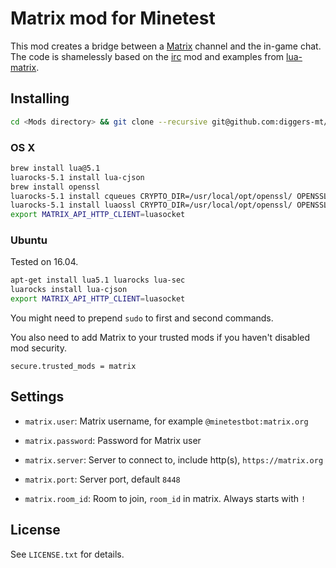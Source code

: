 
# Matrix mod for Minetest


This mod creates a bridge between a [Matrix](https://matrix.org) channel and the in-game chat.  
The code is shamelessly based on the [irc](https://github.com/minetest-mods/irc) mod and examples from [lua-matrix](https://github.com/aperezdc/lua-matrix).


## Installing

```bash
cd <Mods directory> && git clone --recursive git@github.com:diggers-mt/minetest-matrix.git
```

### OS X

```bash
brew install lua@5.1
luarocks-5.1 install lua-cjson
brew install openssl
luarocks-5.1 install cqueues CRYPTO_DIR=/usr/local/opt/openssl/ OPENSSL_DIR=/usr/local/opt/openssl #https://github.com/wahern/cqueues/wiki/Installation-on-OSX#via-brew
luarocks-5.1 install luaossl CRYPTO_DIR=/usr/local/opt/openssl/ OPENSSL_DIR=/usr/local/opt/openssl
export MATRIX_API_HTTP_CLIENT=luasocket
```

### Ubuntu

Tested on 16.04.

```bash
apt-get install lua5.1 luarocks lua-sec
luarocks install lua-cjson
export MATRIX_API_HTTP_CLIENT=luasocket
```

You might need to prepend `sudo` to first and second commands.

You also need to add Matrix to your trusted mods if you haven't disabled mod security.

```
secure.trusted_mods = matrix
```

[wiki]: https://wiki.minetest.net/Installing_mods


## Settings

* `matrix.user`: Matrix username, for example `@minetestbot:matrix.org`

* `matrix.password`: Password for Matrix user

* `matrix.server`: Server to connect to, include http(s), `https://matrix.org`

* `matrix.port`: Server port, default `8448`

* `matrix.room_id`: Room to join, `room_id` in matrix. Always starts with `!`


## License

See `LICENSE.txt` for details.
